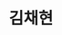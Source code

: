 ---
title: 김채현
type: landing

# Full Name (for SEO)
first_name: Chaehyeon
last_name: Kim

# Username (this should match the folder name)
authors:
  - admin

# Is this the primary user of the site?
superuser: true

# Role/position
role: 백엔드 개발자

# Organizations/Affiliations
organizations:
  - name: 전북대학교 컴퓨터인공지능학부
    url: 'https://csai.jbnu.ac.kr/csai/index.do'
  

# Short bio (displayed in user profile at end of posts)
text: |
  <span class="block-text"> 안녕하세요. 본질에 집중하는 백엔드 개발자 김채현입니다. 끊임없는 학습과 탐구로 견고한 시스템을 설계하고, 문제 해결에 집중하는 과정에서 성장을 느낍니다. 새로운 기술을 두려워하지 않고, 본질에 충실한 개발을 통해 가치 있는 솔루션을 만들어가는 것이 제 목표입니다. 잔잔하지만 깊이 있는 물처럼, 차분하면서도 깊이 있는 지식과 경험을 바탕으로 실질적인 가치를 더할 수 있는 개발자가 되겠습니다.</span>

interests:
  - Web Services
  - API Design & Integration
  - Cloud Infrastructure
  - Development & Deploy
  - Computer Vision

education:
  courses:
    - course: B.S. in (컴퓨터공학부)
      institution: 전북대학교
      year: 2022 - 2026

social:
  - icon: envelope
    icon_pack: fas
    link: 'mailto:esther107@jbnu.ac.kr'
  - icon: github
    icon_pack: fab
    link: https://github.com/chaehyeon107
  - icon: brands/x
    url: https://x.com/107daydreaming

interesting:
  - name: |
     알고리즘
     (Algorithm)
    description: |
      전북대학교 컴퓨터인공지능학부 알고리즘 동아리 ALPS 소속으로 백준 사이트에서 **알고리즘 학습 진행**.
    icon: code-branch
    icon_pack: fas
  - name: |
      spring 프레임워크
      (Spring Framework)
    description: |
      인프런 사이트 인강을 통해 **spring 프레임워크 기초**를 학습 중.
    icon: seedling
    icon_pack: fas
  - name: |
     클라우드 컴퓨팅
     (Cloud Computing)
    description: |
      인프라 관리 및 서비스 배포 등 클라우드 컴퓨팅에 관한 지식을 탐구 중. **aws 관련 자격증 취득 공부**를 목표로 함.
    icon: calculator
    icon_pack: fas
  - name: |
     데이터 아키텍쳐 설계
     (Data Architecture)
    description: |
      추후 진행할 전북대학교 맛집 프로젝트의 데이터 아키텍쳐 설계를 목표로 함. 목표를 달성하기 위한 첫 걸음으로 현재 **sqld 자격증 공부** 진행 중.
    icon: chart-line
    icon_pack: fas
  - name: |
     개발
     (Development)
    description: |
      Full-Stack 기반의 응용 어플리케이션 개발. 현재 **전북대학교 맛집 웹앱 프로젝트**를 계획 중.
    icon: laptop
    icon_pack: fas
  - name: |
      영어회화
      (English conversation)
    description: |
      개발자의 덕목인 영어를 자유롭게 구사하기 위해 **회화 공부** 진행.
    icon: globe
    icon_pack: fas

techstack:
  - name: Backend
    items:
      - name: Kotlin
      - name: Java
      - name: Spring Boot
      - name: Spring
      - name: Gradle
  - name: DevOps
    items:
      - name: AWS - EC2
      - name: MySQL
      - name: Markdown
  - name: Frontend
    items:
      - name: HTML
      - name: CSS
      - name: JS
  - name: Tools & Collaboration
    items:
      - name: Git
      - name: Jira
      - name: Slack
      - name: VS Code
      - name: Intellij
      - name: Pycharm
      - name: Eclipse
      - name: Android Studio

profiles:
  - icon: github
    url: https://github.com/chaehyeon107
    label: github

highlight_name: true

user_groups:
  - admin

website: "https://chaehyeon107.github.io/"
---
